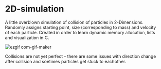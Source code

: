 # 2D-simulation

A little overblown simulation of collision of particles in 2-Dimensions. Randomly assigns starting point, size (corresponding to mass) and velocity of each particle.
Created in order to learn dynamic memory allocation, lists and visualization in C.


![ezgif com-gif-maker](https://user-images.githubusercontent.com/56659395/139744392-5b800a11-dbbc-42a7-ae5d-9010fa6ec9d1.gif)





Collisions are not yet perfect - there are some issues with direction change after collision and soetimes particles get stuck to eachother.

